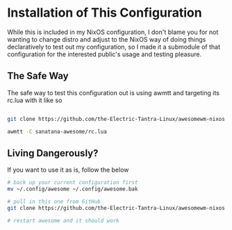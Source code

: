 # Installation of This Configuration

While this is included in my NixOS configuration, I don't blame you for not wanting to change distro and adjust to the NixOS way of doing things declaratively to test out my configuration, so I made it a submodule of that configuration for the interested public's usage and testing pleasure.

## The Safe Way

The safe way to test this configuration out is using awmtt and targeting its rc.lua with it like so

```bash

git clone https://github.com/the-Electric-Tantra-Linux/awesomewm-nixos sanatana-awesome

awmtt -C sanatana-awesome/rc.lua

```

## Living Dangerously?

If you want to use it as is, follow the below

```bash
# back up your current configuration first
mv ~/.config/awesome ~/.config/awesome.bak

# pull in this one from GitHub
git clone https://github.com/the-Electric-Tantra-Linux/awesomewm-nixos

# restart awesome and it should work
```

